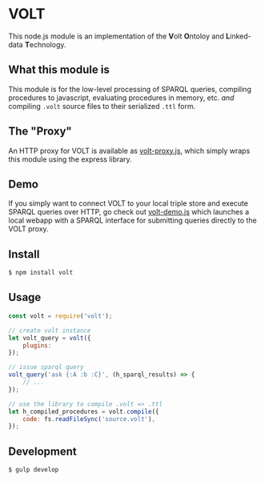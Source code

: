 # VOLT


This node.js module is an implementation of the **V**olt **O**ntoloy and **L**inked-data **T**echnology.

## What this module is
This module is for the low-level processing of SPARQL queries, compiling procedures to javascript, evaluating procedures in memory, etc. *and* compiling `.volt` source files to their serialized `.ttl` form.

## The "Proxy"
An HTTP proxy for VOLT is available as [volt-proxy.js](blake-regalia/volt-proxy.js), which simply wraps this module using the express  library.

## Demo
If you simply want to connect VOLT to your local triple store and execute SPARQL queries over HTTP, go check out [volt-demo.js](blake-regalia/volt-demo.js) which launches a local webapp with a SPARQL interface for submitting queries directly to the VOLT proxy.

## Install
```sh
$ npm install volt
```

## Usage

```js
const volt = require('volt');

// create volt instance
let volt_query = volt({
    plugins: 
});

// issue sparql query
volt_query('ask {:A :b :C}', (h_sparql_results) => {
    // ...
});

// use the library to compile .volt => .ttl
let h_compiled_procedures = volt.compile({
    code: fs.readFileSync('source.volt'),
});
```

## Development

```sh
$ gulp develop
```
